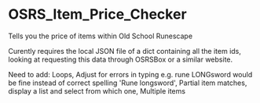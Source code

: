 # OSRS_Item_Price_Checker
Tells you the price of items within Old School Runescape

Curently requires the local JSON file of a dict containing all the item ids,
looking at requesting this data through OSRSBox or a similar website.

Need to add:
  Loops, 
  Adjust for errors in typing e.g. rune LONGsword would be fine
    instead of correct spelling 'Rune longsword',
  Partial item matches, display a list and select from which one,
  Multiple items
